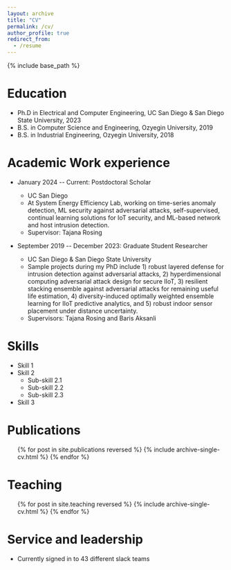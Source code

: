 ```yaml
---
layout: archive
title: "CV"
permalink: /cv/
author_profile: true
redirect_from:
  - /resume
---
```


{% include base_path %}

Education
======
* Ph.D in Electrical and Computer Engineering, UC San Diego & San Diego State University, 2023
* B.S. in Computer Science and Engineering, Ozyegin University, 2019
* B.S. in Industrial Engineering, Ozyegin University, 2018

Academic Work experience
======
* January 2024 -- Current: Postdoctoral Scholar
  * UC San Diego
  * At System Energy Efficiency Lab, working on time-series anomaly detection, ML security against adversarial attacks, self-supervised, continual learning solutions for IoT security, and ML-based network and host intrusion detection.
  * Supervisor: Tajana Rosing

* September 2019 -- December 2023: Graduate Student Researcher
  * UC San Diego & San Diego State University
  * Sample projects during my PhD include 1) robust layered defense for intrusion detection against adversarial attacks, 2) hyperdimensional computing adversarial attack design for secure IIoT, 3) resilient stacking ensemble against adversarial attacks for remaining useful life estimation, 4) diversity-induced optimally weighted ensemble learning for IIoT predictive analytics, and 5) robust indoor sensor placement under distance uncertainty.
  * Supervisors: Tajana Rosing and Baris Aksanli 
  
Skills
======
* Skill 1
* Skill 2
  * Sub-skill 2.1
  * Sub-skill 2.2
  * Sub-skill 2.3
* Skill 3

Publications
======
  <ul>{% for post in site.publications reversed %}
    {% include archive-single-cv.html %}
  {% endfor %}</ul>
  
Teaching
======
  <ul>{% for post in site.teaching reversed %}
    {% include archive-single-cv.html %}
  {% endfor %}</ul>
  
Service and leadership
======
* Currently signed in to 43 different slack teams
